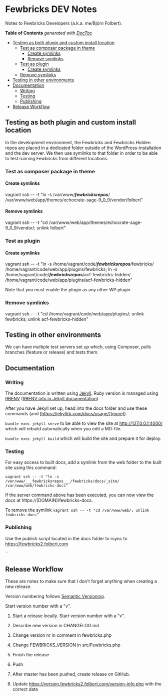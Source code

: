 # Fewbricks DEV Notes
Notes to Fewbricks Developers (a.k.a. me/Björn Folbert).

<!-- START doctoc generated TOC please keep comment here to allow auto update -->
<!-- DON'T EDIT THIS SECTION, INSTEAD RE-RUN doctoc TO UPDATE -->
**Table of Contents**  *generated with [DocToc](https://github.com/thlorenz/doctoc)*

- [Testing as both plugin and custom install location](#testing-as-both-plugin-and-custom-install-location)
  - [Test as composer package in theme](#test-as-composer-package-in-theme)
    - [Create symlinks](#create-symlinks)
    - [Remove symlinks](#remove-symlinks)
  - [Test as plugin](#test-as-plugin)
    - [Create symlinks](#create-symlinks-1)
  - [Remove symlinks](#remove-symlinks-1)
- [Testing in other environments](#testing-in-other-environments)
- [Documentation](#documentation)
  - [Writing](#writing)
  - [Testing](#testing)
  - [Publishing](#publishing)
- [Release Workflow](#release-workflow)

<!-- END doctoc generated TOC please keep comment here to allow auto update -->

## Testing as both plugin and custom install location
In the development environment, the Fewbricks and Fewbricks Hidden repos are placed in a dedicated folder outside of the WordPress-installation and the dev server. We then use symlinks to that folder in order to be able to test running Fewbricks from different locations.

### Test as composer package in theme

#### Create symlinks
vagrant ssh -- -t "ln -s /var/www/___fewbricksrepos___/ /var/www/web/app/themes/echocrate-sage-9_0_9/vendor/folbert"

#### Remove symlinks
vagrant ssh -- -t "cd /var/www/web/app/themes/echocrate-sage-9_0_9/vendor/; unlink folbert"

### Test as plugin

#### Create symlinks
vagrant ssh -- -t "ln -s /home/vagrant/code/___fewbricksrepos___/fewbricks/ /home/vagrant/code/web/app/plugins/fewbricks; ln -s /home/vagrant/code/___fewbricksrepos___/acf-fewbricks-hidden/ /home/vagrant/code/web/app/plugins/acf-fewbricks-hidden"

Note that you must enable the plugin as any other WP plugin.

### Remove symlinks
vagrant ssh -- -t "cd /home/vagrant/code/web/app/plugins/; unlink fewbricks; unlink acf-fewbricks-hidden"

## Testing in other environments
We can have multiple test servers set up which, using Composer, pulls branches (feature or release) and tests them.

## Documentation

### Writing
The documentation is written using [Jekyll](https://jekyllrb.com/).
Ruby version is managed using [RBENV](https://github.com/rbenv/rbenv) ([RBENV info in Jekyll documentation](https://jekyllrb.com/docs/installation/macos/#rbenv)).

After you have Jekyll set up, head into the docs folder and use these commands (and [https://jekyllrb.com/docs/usage/](more)).

`bundle exec jekyll serve` to be able to view the site at http://127.0.0.1:4000/ which will rebuild automatically when you edit a MD-file.

`bundle exec jekyll build` which will build the site and prepare it for deploy.

### Testing
For easy access to built docs, add a symlink from the web folder to the built site using this command:

`vagrant ssh -- -t "ln -s /var/www/___fewbricksrepos___/fewbricks/docs/_site/ /var/www/web/fewbricks-docs"`

If the server command above has been executed, you can now view the docs at https://[DOMAIN]/fewbricks-docs.

To remove the symlink
`vagrant ssh -- -t "cd /var/www/web/; unlink fewbricks-docs"`

### Publishing
Use the publish script located in the docs folder to rsync to https://fewbricks2.folbert.com

``

## Release Workflow
These are notes to make sure that I don't forget anything when creating a new release.

Version numbering follows [Semantic Versioning](http://semver.org/).

Start version number with a "v".

1. Start a release locally. Start version number with a "v".

2. Describe new version in CHANGELOG.md
3. Change version nr in comment in fewbricks.php
4. Change FEWBRICKS_VERSION in src/Fewbricks.php

5. Finish the release
6. Push
7. After master has been pushed, create release on GitHub.
8. Update https://version.fewbricks2.folbert.com/version-info.php with the correct data

